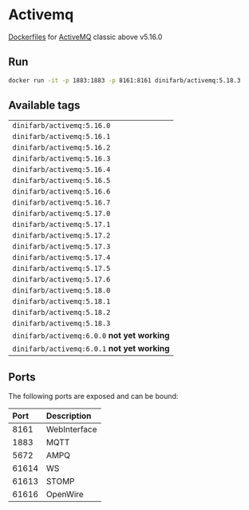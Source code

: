 # Activemq
[Dockerfiles](https://github.com/DiniFarb/activemq) for [ActiveMQ](https://activemq.apache.org/components/classic/download/) classic above v5.16.0

## Run 

```bash
docker run -it -p 1883:1883 -p 8161:8161 dinifarb/activemq:5.18.3
```

## Available tags
||
|------|
|```dinifarb/activemq:5.16.0```|
|```dinifarb/activemq:5.16.1```|
|```dinifarb/activemq:5.16.2```|
|```dinifarb/activemq:5.16.3```|
|```dinifarb/activemq:5.16.4```|
|```dinifarb/activemq:5.16.5```|
|```dinifarb/activemq:5.16.6```|
|```dinifarb/activemq:5.16.7```|
|```dinifarb/activemq:5.17.0```|
|```dinifarb/activemq:5.17.1```|
|```dinifarb/activemq:5.17.2```|
|```dinifarb/activemq:5.17.3```|
|```dinifarb/activemq:5.17.4```|
|```dinifarb/activemq:5.17.5```|
|```dinifarb/activemq:5.17.6```|
|```dinifarb/activemq:5.18.0```|
|```dinifarb/activemq:5.18.1```|
|```dinifarb/activemq:5.18.2```|
|```dinifarb/activemq:5.18.3```|
|```dinifarb/activemq:6.0.0``` **not yet working**|
|```dinifarb/activemq:6.0.1``` **not yet working**|

## Ports

The following ports are exposed and can be bound:

| Port  | Description |
|:------|:------------|
| 8161  | WebInterface  |
| 1883  | MQTT        |
| 5672  | AMPQ        |
| 61614 | WS          |
| 61613 | STOMP       |
| 61616 | OpenWire    |

